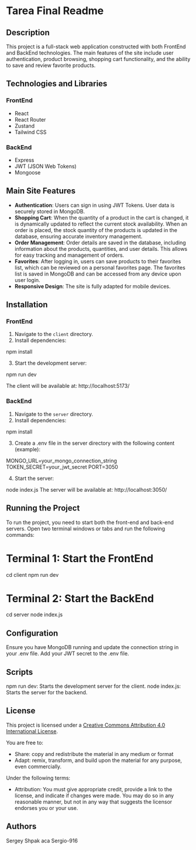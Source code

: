 # Tarea Final Readme

## Description
This project is a full-stack web application constructed with both FrontEnd and BackEnd technologies. The main features of the site include user authentication, product browsing, shopping cart functionality, and the ability to save and review favorite products.

## Technologies and Libraries

### FrontEnd
- React
- React Router
- Zustand
- Tailwind CSS

### BackEnd
- Express
- JWT (JSON Web Tokens)
- Mongoose

## Main Site Features
- **Authentication**: Users can sign in using JWT Tokens. User data is securely stored in MongoDB.
- **Shopping Cart**: When the quantity of a product in the cart is changed, it is dynamically updated to reflect the current stock availability. When an order is placed, the stock quantity of the products is updated in the database, ensuring accurate inventory management.
- **Order Management**: Order details are saved in the database, including information about the products, quantities, and user details. This allows for easy tracking and management of orders.
- **Favorites**: After logging in, users can save products to their favorites list, which can be reviewed on a personal favorites page. The favorites list is saved in MongoDB and can be accessed from any device upon user login.
- **Responsive Design**: The site is fully adapted for mobile devices.

## Installation

### FrontEnd
1. Navigate to the `client` directory.
2. Install dependencies:
   
npm install
   
3. Start the development server:
   
npm run dev
   
The client will be available at: http://localhost:5173/

### BackEnd
1. Navigate to the `server` directory.
2. Install dependencies:
   
npm install

3. Create a .env file in the server directory with the following content (example):
   
MONGO_URL=your_mongo_connection_string
TOKEN_SECRET=your_jwt_secret
PORT=3050


4. Start the server:
   
node index.js
The server will be available at: http://localhost:3050/

  ## Running the Project
To run the project, you need to start both the front-end and back-end servers. Open two terminal windows or tabs and run the following commands:

# Terminal 1: Start the FrontEnd

cd client
npm run dev

# Terminal 2: Start the BackEnd

cd server
node index.js

## Configuration
Ensure you have MongoDB running and update the connection string in your .env file.
Add your JWT secret to the .env file.
## Scripts
npm run dev: Starts the development server for the client.
node index.js: Starts the server for the backend.

## License
This project is licensed under a [Creative Commons Attribution 4.0 International License](https://creativecommons.org/licenses/by/4.0/).

You are free to:
- Share: copy and redistribute the material in any medium or format
- Adapt: remix, transform, and build upon the material for any purpose, even commercially.

Under the following terms:
- Attribution: You must give appropriate credit, provide a link to the license, and indicate if changes were made. You may do so in any reasonable manner, but not in any way that suggests the licensor endorses you or your use.

## Authors
Sergey Shpak aсa Sergio-916